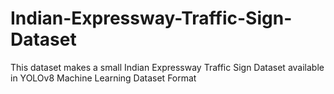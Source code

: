 # Indian-Expressway-Traffic-Sign-Dataset
This dataset makes a small Indian Expressway Traffic Sign Dataset available in YOLOv8 Machine Learning Dataset Format
